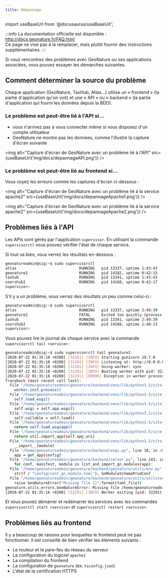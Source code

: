 ```yaml
---
title: Dépannage
---
```

import useBaseUrl from '@docusaurus/useBaseUrl';

:::info
La documentation officielle est disponible : http://docs.geonature.fr/FAQ.html  
Ce page ne vise pas à la remplacer, mais plutôt fournir des instructions supplémentaires.
:::

Si vouz rencontrez des problèmes avec GeoNature ou ses applications associées, vous pouvez essayer les démarches suivantes.

## Comment déterminer la source du problème

Chaque application (GeoNature, TaxHub, Atlas…) utilise un « frontend » (la partie d'application qu'on voit) et une « API » ou « backend » (la partie d'application qui fourni les données depuis la BDD).

### Le problème est peut-être lié à l'API si…

* vous n'arrivez pas à vous connecter même si vous disposez d'un compte utilisateur
* GeoNature ne montre pas les données, comme l'illustre la capture d'écran suivante

<img alt="Capture d'écran de GeoNature avec un problème lié à l'API" src={useBaseUrl('img/docs/depannageAPI.png')} />

### Le problème est peut-être lié au frontend si…

Vous voyez les erreurs comme les captures d'écran ci-dessous :

<img alt="Capture d'écran de GeoNature avec un problème lié à la service apache2" src={useBaseUrl('img/docs/depannageApache1.png')} />

<img alt="Capture d'écran de GeoNature avec un problème lié à la service apache2" src={useBaseUrl('img/docs/depannageApache2.png')} />

## Problèmes liés à l'API

Les APIs sont gérés par l'application `supervisor`. En utilisant la commande `supervisorctl` vous pouvez vérifier l'état de chaque service.

Si tout va bien, vous verrez les résultats en-dessous :

```bash
geonatureadmin@sig:~$ sudo supervisorctl
atlas                            RUNNING   pid 13337, uptime 1:43:43
geonature2                       RUNNING   pid 14182, uptime 0:42:15
taxhub                           RUNNING   pid 13341, uptime 1:43:43
usershub2                        RUNNING   pid 14168, uptime 0:42:17
supervisor>
```

S'il y a un problème, vous verrez des résultats un peu comme celui-ci :

```bash
geonatureadmin@sig:~$ sudo supervisorctl
atlas                            RUNNING   pid 13337, uptime 2:49:39
geonature2                       FATAL     Exited too quickly (process log may have details)
taxhub                           RUNNING   pid 13341, uptime 2:49:39
usershub2                        RUNNING   pid 14168, uptime 1:48:13
supervisor>
```

Vous pouvez lire le journal de chaque service avec la commande `supervisorctl tail <service>` :

```bash
geonatureadmin@sig:~$ sudo supervisorctl tail geonature2
[2020-07-22 01:35:10 +0200] [32281] [INFO] Starting gunicorn 19.7.0
[2020-07-22 01:35:10 +0200] [32281] [INFO] Listening at: http://0.0.0.0:8000 (32281)
[2020-07-22 01:35:10 +0200] [32281] [INFO] Using worker: sync
[2020-07-22 01:35:10 +0200] [32291] [INFO] Booting worker with pid: 32291
[2020-07-22 01:35:16 +0200] [32291] [ERROR] Exception in worker process
Traceback (most recent call last):
  File "/home/geonatureadmin/geonature/backend/venv/lib/python3.5/site-packages/gunicorn/arbiter.py", line 578, in spawn_worker
    worker.init_process()
  File "/home/geonatureadmin/geonature/backend/venv/lib/python3.5/site-packages/gunicorn/workers/base.py", line 126, in init_process
    self.load_wsgi()
  File "/home/geonatureadmin/geonature/backend/venv/lib/python3.5/site-packages/gunicorn/workers/base.py", line 135, in load_wsgi
    self.wsgi = self.app.wsgi()
  File "/home/geonatureadmin/geonature/backend/venv/lib/python3.5/site-packages/gunicorn/app/base.py", line 67, in wsgi
    self.callable = self.load()
  File "/home/geonatureadmin/geonature/backend/venv/lib/python3.5/site-packages/gunicorn/app/wsgiapp.py", line 65, in load
    return self.load_wsgiapp()
  File "/home/geonatureadmin/geonature/backend/venv/lib/python3.5/site-packages/gunicorn/app/wsgiapp.py", line 52, in load_wsgiapp
    return util.import_app(self.app_uri)
  File "/home/geonatureadmin/geonature/backend/venv/lib/python3.5/site-packages/gunicorn/util.py", line 376, in import_app
    __import__(module)
  File "/home/geonatureadmin/geonature/backend/wsgi.py", line 18, in <module>
    app = get_app(config)
  File "/home/geonatureadmin/geonature/backend/server.py", line 143, in get_app
    for conf, manifest, module in list_and_import_gn_modules(app):
  File "/home/geonatureadmin/geonature/backend/geonature/utils/env.py", line 200, in list_and_import_gn_modules
    str(f / "config/conf_gn_module.toml"), GnModuleSchemaProdConf
  File "/home/geonatureadmin/geonature/backend/geonature/utils/utilstoml.py", line 19, in load_and_validate_toml
    raise GeoNatureError("Missing file {}".format(toml_file))
geonature.utils.errors.GeoNatureError: Missing file /home/geonatureadmin/geonature/external_modules/exports/config/conf_gn_module.toml
[2020-07-22 01:35:16 +0200] [32291] [INFO] Worker exiting (pid: 32291)
```

Et vous pouvez démarrer et redémarrer les services avec les commandes `supervisorctl start <service>` et `supervisorctl restart <service>`.

## Problèmes liés au frontend

Il y a beaucoup de raisons pour lesquelles le frontend peut ne pas fonctionner. Il est conseillé de bien vérifier les éléments suivants :

* Le routeur et le pare-feu du réseau du serveur
* La configuration du logiciel `apache2`
* La compilation du frontend
* La configuration de `geonature` (ex. `tsconfig.json`)
* L'état de la certification HTTPS
